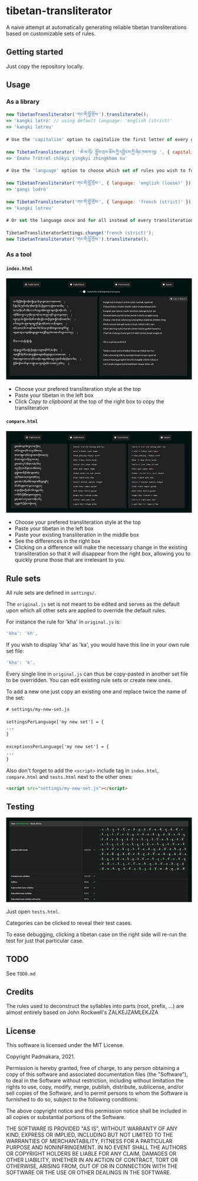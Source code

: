 # tibetan-transliterator

A naive attempt at automatically generating reliable tibetan transliterations
based on customizable sets of rules.

Getting started
-----------

Just copy the repository locally.

Usage
-----------

### As a library

```js
new TibetanTransliterator('གང་གི་བློ་གྲོས་').transliterate();
=> 'kangki lotrö' // using default language: 'english (strict)'
=> 'kangki lotreu'

# Use the 'capitalize' option to capitalize the first letter of every group

new TibetanTransliterator( 'ཨེ་མ་ཧོཿ སྤྲོས་བྲལ་ཆོས་ཀྱི་དབྱིངས་ཀྱི་ཞིང་ཁམས་སུ༔ ', { capitalize: true }).transliterate();
=> 'Émaho Trötrel chökyi yingkyi zhingkham su'

# Use the 'language' option to choose which set of rules you wish to follow:

new TibetanTransliterator('གང་གི་བློ་གྲོས་', { language: 'english (loose)' }).transliterate();
=> 'gangi lodrö'

new TibetanTransliterator('གང་གི་བློ་གྲོས་', { language: 'french (strict)' }).transliterate();
=> 'kangki lotreu'

# Or set the language once and for all instead of every transliteration:

TibetanTransliteratorSettings.change('french (strict)');
new TibetanTransliterator('གང་གི་བློ་གྲོས་').transliterate();
```

### As a tool

#### `index.html`

![Demo](./docs/index-small.jpg)

* Choose your prefered transliteration style at the top
* Paste your tibetan in the left box
* Click *Copy to clipboard* at the top of the right box to copy the
  transliteration

#### `compare.html`

![Demo](./docs/compare-small.jpg)

* Choose your prefered transliteration style at the top
* Paste your tibetan in the left box
* Paste your existing transliteration in the middle box
* See the differences in the right box
* Clicking on a difference will make the necessary change in the existing
  transliteration so that it will disappear from the right box, allowing you
  to quickly prune those that are irrelevant to you.

Rule sets
-----------

All rule sets are defined in `settings/`.

The `original.js` set is not meant to be edited and serves as the default upon
which all other sets are applied to override the default rules.

For instance the rule for 'kha' in `original.js` is:
```js
'kha': 'kh',
```

If you wish to display 'kha' as 'ka', you would have this line in your own
rule set file:
```js
'kha': 'k',
```

Every single line in `original.js` can thus be copy-pasted in another set file
to be overridden. You can edit existing rule sets or create new ones.

To add a new one just copy an existing one and replace twice the name of the
set:
```html
# settings/my-new-set.js

settingsPerLanguage['my new set'] = {
...
}

exceptionsPerLanguage['my new set'] = {
...
}
```
Also don't forget to add the `<script>` include tag in `index.html`,
`compare.html` and `tests.html` next to the other ones:
```html
<script src="settings/my-new-set.js"></script>
```

Testing
-----------

![Demo](./docs/tests-small.jpg)

Just open `tests.html`.

Categories can be clicked to reveal their test cases.

To ease debugging, clicking a tibetan case on the right side will re-run the
test for just that particular case.

TODO
-----------

See `TODO.md`

Credits
-----------

The rules used to deconstruct the syllables into parts (root, prefix, ...)
are almost entirely based on John Rockwell's ZALKEJZAMLEKJZA

License
-----------

This software is licensed under the MIT License.

Copyright Padmakara, 2021.

Permission is hereby granted, free of charge, to any person obtaining a
copy of this software and associated documentation files (the
"Software"), to deal in the Software without restriction, including
without limitation the rights to use, copy, modify, merge, publish,
distribute, sublicense, and/or sell copies of the Software, and to permit
persons to whom the Software is furnished to do so, subject to the
following conditions:

The above copyright notice and this permission notice shall be included
in all copies or substantial portions of the Software.

THE SOFTWARE IS PROVIDED "AS IS", WITHOUT WARRANTY OF ANY KIND, EXPRESS
OR IMPLIED, INCLUDING BUT NOT LIMITED TO THE WARRANTIES OF
MERCHANTABILITY, FITNESS FOR A PARTICULAR PURPOSE AND NONINFRINGEMENT. IN
NO EVENT SHALL THE AUTHORS OR COPYRIGHT HOLDERS BE LIABLE FOR ANY CLAIM,
DAMAGES OR OTHER LIABILITY, WHETHER IN AN ACTION OF CONTRACT, TORT OR
OTHERWISE, ARISING FROM, OUT OF OR IN CONNECTION WITH THE SOFTWARE OR THE
USE OR OTHER DEALINGS IN THE SOFTWARE.
